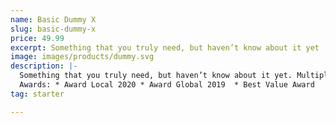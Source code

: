 ```yaml
---
name: Basic Dummy X
slug: basic-dummy-x
price: 49.99
excerpt: Something that you truly need, but haven’t know about it yet
image: images/products/dummy.svg
description: |-
  Something that you truly need, but haven’t know about it yet. Multiple winner of Community Awarads.
  Awards: * Award Local 2020 * Award Global 2019  * Best Value Award
tag: starter

---
```


